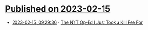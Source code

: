 # [Published on 2023-02-15](index.md)

* [2023-02-15, 09:29:36](https://news.ycombinator.com/item?id=34801702) - [The NYT Op-Ed I Just Took a Kill Fee For](https://cintra.substack.com/p/the-nyt-op-ed-i-just-took-a-kill)
